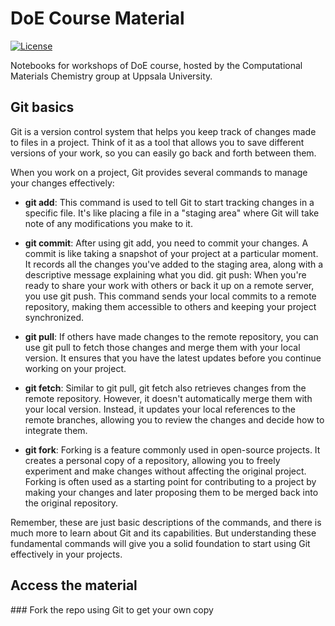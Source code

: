 # DoE Course Material
[![License](https://img.shields.io/github/license/teoroo-cmc/ccs)](https://opensource.org/licenses/LGPL-3.0)

Notebooks for workshops of DoE course, hosted by the Computational Materials Chemistry group at Uppsala University. 

## Git basics
Git is a version control system that helps you keep track of changes made to files in a project. Think of it as a tool that allows you to save different versions of your work, so you can easily go back and forth between them.

When you work on a project, Git provides several commands to manage your changes effectively:
* **git add**: This command is used to tell Git to start tracking changes in a specific file. It's like placing a file in a "staging area" where Git will take note of any modifications you make to it.
* **git commit**: After using git add, you need to commit your changes. A commit is like taking a snapshot of your project at a particular moment. It records all the changes you've added to the staging area, along with a descriptive message explaining what you did.
git push: When you're ready to share your work with others or back it up on a remote server, you use git push. This command sends your local commits to a remote repository, making them accessible to others and keeping your project synchronized.
* **git pull**: If others have made changes to the remote repository, you can use git pull to fetch those changes and merge them with your local version. It ensures that you have the latest updates before you continue working on your project.

* **git fetch**: Similar to git pull, git fetch also retrieves changes from the remote repository. However, it doesn't automatically merge them with your local version. Instead, it updates your local references to the remote branches, allowing you to review the changes and decide how to integrate them.

* **git fork**: Forking is a feature commonly used in open-source projects. It creates a personal copy of a repository, allowing you to freely experiment and make changes without affecting the original project. Forking is often used as a starting point for contributing to a project by making your changes and later proposing them to be merged back into the original repository.

Remember, these are just basic descriptions of the commands, and there is much more to learn about Git and its capabilities. But understanding these fundamental commands will give you a solid foundation to start using Git effectively in your projects.

## Access the material
### Fork the repo using Git to get your own copy
```

```

